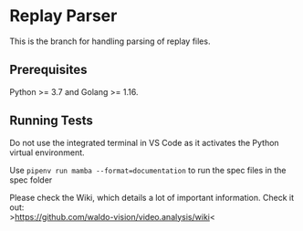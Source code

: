 # Replay Parser

This is the branch for handling parsing of replay files. 

## Prerequisites
Python >= 3.7 and Golang >= 1.16.

## Running Tests

Do not use the integrated terminal in VS Code as it activates the Python virtual environment.

Use `pipenv run mamba --format=documentation` to run the spec files in the spec folder

Please check the Wiki, which details a lot of important information. Check it out:<br>
\>https://github.com/waldo-vision/video.analysis/wiki<

